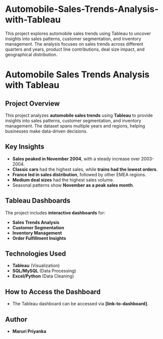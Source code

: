 # Automobile-Sales-Trends-Analysis-with-Tableau
This project explores automobile sales trends using Tableau to uncover insights into sales patterns, customer segmentation, and inventory management. The analysis focuses on sales trends across different quarters and years, product line contributions, deal size impact, and geographical distribution.

# Automobile Sales Trends Analysis with Tableau

## Project Overview
This project analyzes **automobile sales trends** using **Tableau** to provide insights into sales patterns, customer segmentation, and inventory management. The dataset spans multiple years and regions, helping businesses make data-driven decisions.

## Key Insights
- **Sales peaked in November 2004**, with a steady increase over 2003-2004.
- **Classic cars** had the highest sales, while **trains had the lowest orders**.
- **France led in sales distribution**, followed by other EMEA regions.
- **Medium deal sizes** had the highest sales volume.
- Seasonal patterns show **November as a peak sales month**.

## Tableau Dashboards
The project includes **interactive dashboards** for:
- **Sales Trends Analysis**
- **Customer Segmentation**
- **Inventory Management**
- **Order Fulfillment Insights**

## Technologies Used
- **Tableau** (Visualization)
- **SQL/MySQL** (Data Processing)
- **Excel/Python** (Data Cleaning)

## How to Access the Dashboard
- The Tableau dashboard can be accessed via **[link-to-dashboard]**.

## Author
- **Maruri Priyanka**
